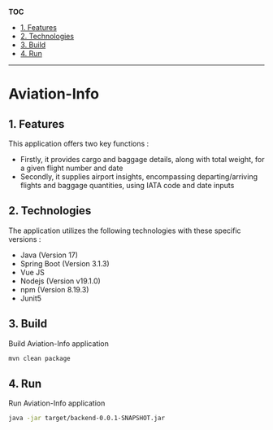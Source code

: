 <!-- TOC -->
**TOC**

* [1. Features](#1-features)
* [2. Technologies](#2-technologies)
* [3. Build](#3-build)
* [4. Run](#4-run)
---
<!-- TOC -->

# Aviation-Info

## 1. Features

This application offers two key functions :
* Firstly, it provides cargo and baggage details, along with total weight, for a given flight number and date
* Secondly, it supplies airport insights, encompassing departing/arriving flights and baggage quantities, using IATA code and date inputs


## 2. Technologies

The application utilizes the following technologies with these specific versions :

* Java (Version 17)
* Spring Boot (Version 3.1.3)
* Vue JS 
* Nodejs (Version v19.1.0)
* npm (Version 8.19.3)
* Junit5

## 3. Build

Build Aviation-Info application 

```sh
mvn clean package
```

## 4. Run

Run Aviation-Info application

```sh
java -jar target/backend-0.0.1-SNAPSHOT.jar
```

